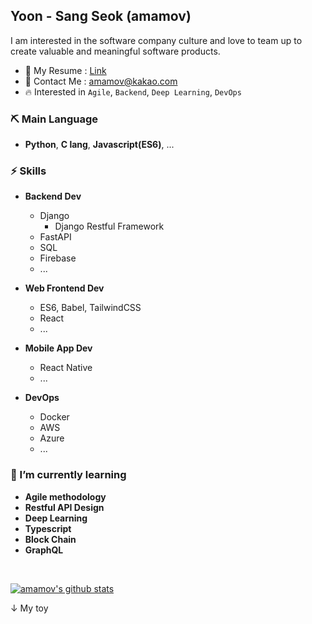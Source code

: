## Yoon - Sang Seok (amamov)

 <!-- ![](https://komarev.com/ghpvc/?username=amamov&color=brightgreen)-->

I am interested in the software company culture and love to team up to create valuable and meaningful software products.

- 📝 My Resume : [Link]()
- 💌 Contact Me : amamov@kakao.com
- 🔥 Interested in `Agile`, `Backend`, `Deep Learning`, `DevOps`


### ⛏ Main Language

- **Python**, **C lang**,  <b>Javascript(ES6)</b>, ...

### ⚡️ Skills

- **Backend Dev**
  - Django
    - Django Restful Framework
  - FastAPI
  - SQL
  - Firebase
  - ...


- **Web Frontend Dev**
  - ES6, Babel, TailwindCSS
  - React
  - ...


- **Mobile App Dev**
  - React Native
  - ...


- **DevOps**
  - Docker
  - AWS
  - Azure
  - ...


### 🌱 I’m currently learning

- **Agile methodology**
- **Restful API Design**
- **Deep Learning**
- **Typescript**
- **Block Chain**
- **GraphQL**

<br>

[![amamov's github stats](https://github-readme-stats.vercel.app/api?username=amamov&show_icons=true&theme=dark)](https://github.com/anuraghazra/github-readme-stats)


↓ My toy

